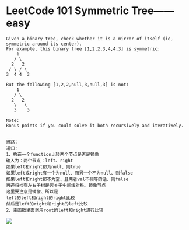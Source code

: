 # LeetCode 101 Symmetric Tree——easy

```
Given a binary tree, check whether it is a mirror of itself (ie, symmetric around its center).
For example, this binary tree [1,2,2,3,4,4,3] is symmetric:
    1
   / \
  2   2
 / \ / \
3  4 4  3

But the following [1,2,2,null,3,null,3] is not:
    1
   / \
  2   2
   \   \
   3    3

Note:
Bonus points if you could solve it both recursively and iteratively.


思路：
递归：
1、构造一个function比较两个节点是否是镜像
输入为：两个节点：left、right
如果left和right都为null、则true
如果left或right有一个为null、而另一个不为null、则false
如果left和right都不为空、且两者val不相等的话、则false
再递归检查左右子树是否关于中间线对称、镜像节点
这里要注意是镜像、所以是
left的left和right的right比较
然后是left的right和right的left比较
2、主函数里面调用root的left和right进行比较
```
![](https://github.com/only-you/interview/blob/master/picture/101.png)
